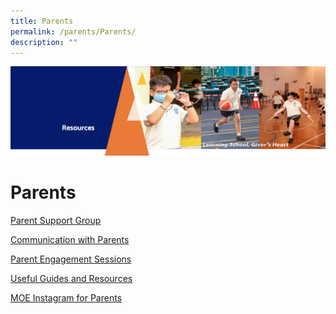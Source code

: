 ```yaml
---
title: Parents
permalink: /parents/Parents/
description: ""
---
```

![](/images/Resourcesheader2.png)

Parents
=======

[Parent Support Group](/parents/Parent-Support-Group/)

  

[Communication with Parents](/parents/Communication-with-Parents/Communication-with-Parents/)

  

[Parent Engagement Sessions](/parents/Parent-Engagement-Sessions/)

  

[Useful Guides and Resources](https://zhangdepri-moe-edu-sg-admin.cwp.sg/our-partners/parents/useful-guides-and-resources)

  

[MOE Instagram for Parents](https://zhangdepri-moe-edu-sg-admin.cwp.sg/our-partners/parents/moe-instagram-for-parents)